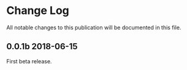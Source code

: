 # Change Log

All notable changes to this publication will be documented in this file.

## 0.0.1b 2018-06-15

First beta release.
